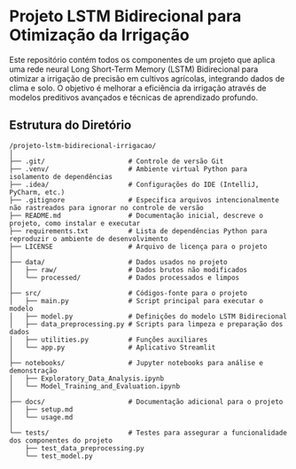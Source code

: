 # Projeto LSTM Bidirecional para Otimização da Irrigação

Este repositório contém todos os componentes de um projeto que aplica uma rede neural Long Short-Term Memory (LSTM) Bidirecional para otimizar a irrigação de precisão em cultivos agrícolas, integrando dados de clima e solo. O objetivo é melhorar a eficiência da irrigação através de modelos preditivos avançados e técnicas de aprendizado profundo.

## Estrutura do Diretório

```plaintext
/projeto-lstm-bidirecional-irrigacao/
│
├── .git/                     # Controle de versão Git
├── .venv/                    # Ambiente virtual Python para isolamento de dependências
├── .idea/                    # Configurações do IDE (IntelliJ, PyCharm, etc.)
├── .gitignore                # Especifica arquivos intencionalmente não rastreados para ignorar no controle de versão
├── README.md                 # Documentação inicial, descreve o projeto, como instalar e executar
├── requirements.txt          # Lista de dependências Python para reproduzir o ambiente de desenvolvimento
├── LICENSE                   # Arquivo de licença para o projeto
│
├── data/                     # Dados usados no projeto
│   ├── raw/                  # Dados brutos não modificados
│   └── processed/            # Dados processados e limpos
│
├── src/                      # Códigos-fonte para o projeto
│   ├── main.py               # Script principal para executar o modelo
│   ├── model.py              # Definições do modelo LSTM Bidirecional
│   ├── data_preprocessing.py # Scripts para limpeza e preparação dos dados
│   ├── utilities.py          # Funções auxiliares
│   └── app.py                # Aplicativo Streamlit
│
├── notebooks/                # Jupyter notebooks para análise e demonstração
│   ├── Exploratory_Data_Analysis.ipynb
│   └── Model_Training_and_Evaluation.ipynb
│
├── docs/                     # Documentação adicional para o projeto
│   ├── setup.md
│   └── usage.md
│
└── tests/                    # Testes para assegurar a funcionalidade dos componentes do projeto
    ├── test_data_preprocessing.py
    └── test_model.py
